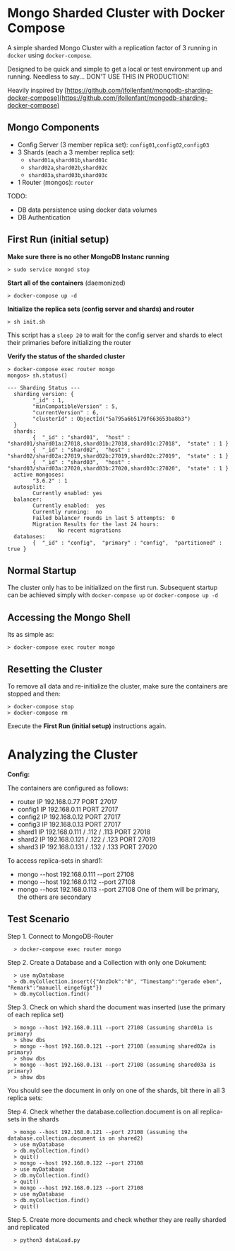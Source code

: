 # Mongo Sharded Cluster with Docker Compose

A simple sharded Mongo Cluster with a replication factor of 3 running in `docker` using `docker-compose`.

Designed to be quick and simple to get a local or test environment up and running. 
Needless to say... DON'T USE THIS IN PRODUCTION!

Heavily inspired by [https://github.com/jfollenfant/mongodb-sharding-docker-compose](https://github.com/jfollenfant/mongodb-sharding-docker-compose)


## Mongo Components

* Config Server (3 member replica set): `config01`,`config02`,`config03`
* 3 Shards (each a 3 member replica set):
	* `shard01a`,`shard01b`,`shard01c`
	* `shard02a`,`shard02b`,`shard02c`
	* `shard03a`,`shard03b`,`shard03c`
* 1 Router (mongos): `router`

TODO: 
* DB data persistence using docker data volumes
* DB Authentication



## First Run (initial setup)

**Make sure there is no other MongoDB Instanc running**

	> sudo service mongod stop

**Start all of the containers** (daemonized)

	> docker-compose up -d

**Initialize the replica sets (config server and shards) and router**

	> sh init.sh

This script has a `sleep 20` to wait for the config server and shards to elect their primaries before initializing the router


**Verify the status of the sharded cluster**

	> docker-compose exec router mongo
	mongos> sh.status()

``` 
--- Sharding Status --- 
  sharding version: {
        "_id" : 1,
        "minCompatibleVersion" : 5,
        "currentVersion" : 6,
        "clusterId" : ObjectId("5a795a6b5179f663653ba8b3")
  }
  shards:
        {  "_id" : "shard01",  "host" : "shard01/shard01a:27018,shard01b:27018,shard01c:27018",  "state" : 1 }
        {  "_id" : "shard02",  "host" : "shard02/shard02a:27019,shard02b:27019,shard02c:27019",  "state" : 1 }
        {  "_id" : "shard03",  "host" : "shard03/shard03a:27020,shard03b:27020,shard03c:27020",  "state" : 1 }
  active mongoses:
        "3.6.2" : 1
  autosplit:
        Currently enabled: yes
  balancer:
        Currently enabled:  yes
        Currently running:  no
        Failed balancer rounds in last 5 attempts:  0
        Migration Results for the last 24 hours:
                No recent migrations
  databases:
        {  "_id" : "config",  "primary" : "config",  "partitioned" : true }
```


## Normal Startup

The cluster only has to be initialized on the first run. Subsequent startup can be achieved 
simply with `docker-compose up` or `docker-compose up -d`



## Accessing the Mongo Shell

Its as simple as:

	> docker-compose exec router mongo



## Resetting the Cluster

To remove all data and re-initialize the cluster, make sure the containers are stopped and then:

	> docker-compose stop
	> docker-compose rm

Execute the **First Run (initial setup)**  instructions again.


# Analyzing the Cluster

**Config:**

The containers are configured as follows:
* router    IP 192.168.0.77   PORT 27017
* config1   IP 192.168.0.11   PORT 27017 
* config2   IP 192.168.0.12   PORT 27017 
* config3   IP 192.168.0.13   PORT 27017 
* shard1    IP 192.168.0.111 / .112 / .113   PORT 27018
* shard2    IP 192.168.0.121 / .122 / .123   PORT 27019
* shard3    IP 192.168.0.131 / .132 / .133   PORT 27020

To access replica-sets in shard1:
* mongo --host 192.168.0.111 --port 27108
* mongo --host 192.168.0.112 --port 27108
* mongo --host 192.168.0.113 --port 27108
One of them will be primary, the others are secondary


## Test Scenario

Step 1. Connect to MongoDB-Router

      > docker-compose exec router mongo

Step 2. Create a Database and a Collection with only one Dokument:

      > use myDatabase
      > db.myCollection.insert({"AnzDok":"0", "Timestamp":"gerade eben", "Remark":"manuell eingefügt"})
      > db.myCollection.find()

Step 3. Check on which shard the document was inserted (use the primary of each replica set)

      > mongo --host 192.168.0.111 --port 27108 (assuming shard01a is primary)
      > show dbs
      > mongo --host 192.168.0.121 --port 27108 (assuming shared02a is primary)
      > show dbs
      > mongo --host 192.168.0.131 --port 27108 (assuming shared03a is primary)
      > show dbs
      
You should see the document in only on one of the shards, bit there in all 3 replica sets:

Step 4. Check whether the database.collection.document is on all replica-sets in the shards

      > mongo --host 192.168.0.121 --port 27108 (assuming the database.collection.document is on shared2)
      > use myDatabase
      > db.myCollection.find()
      > quit()
      > mongo --host 192.168.0.122 --port 27108 
      > use myDatabase
      > db.myCollection.find()
      > quit()
      > mongo --host 192.168.0.123 --port 27108 
      > use myDatabase
      > db.myCollection.find()
      > quit()
      
Step 5. Create more documents and check whether they are really sharded and replicated

      > python3 dataLoad.py


